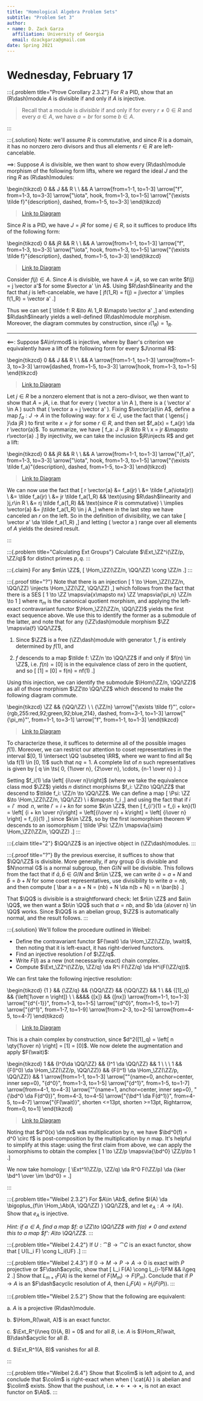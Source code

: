 ```yaml
---
title: "Homological Algebra Problem Sets"
subtitle: "Problem Set 3"
author:
- name: D. Zack Garza
  affiliation: University of Georgia 
  email: dzackgarza@gmail.com 
date: Spring 2021
---
```



# Wednesday, February 17

:::{.problem title="Prove Corollary 2.3.2"}
For $R$ a PID, show that an \(R\dash\)module $A$ is divisible if and only if $A$ is injective.

> Recall that a module is *divisible* if and only if for every $r\neq 0 \in R$ and every $a\in A$, we have $a=br$ for some $b\in A$.

:::


:::{.solution}
Note: we'll assume $R$ is commutative, and since $R$ is a domain, it has no nonzero zero divisors and thus all elements $r\in R$ are left-cancelable.

$\implies$:
Suppose $A$ is divisible, we then want to show every \(R\dash\)module morphism of the following form lifts, where we regard the ideal $J$ and the ring $R$ as \(R\dash\)modules:

\begin{tikzcd}
	0 && J && R \\
	\\
	&& A
	\arrow[from=1-1, to=1-3]
	\arrow["f", from=1-3, to=3-3]
	\arrow["\iota", hook, from=1-3, to=1-5]
	\arrow["{\exists \tilde f}"{description}, dashed, from=1-5, to=3-3]
\end{tikzcd}

> [Link to Diagram](https://q.uiver.app/?q=WzAsNCxbMCwwLCIwIl0sWzIsMCwiSiJdLFs0LDAsIlIiXSxbMiwyLCJBIl0sWzAsMV0sWzEsMywiZiJdLFsxLDIsIlxcaW90YSIsMCx7InN0eWxlIjp7InRhaWwiOnsibmFtZSI6Imhvb2siLCJzaWRlIjoidG9wIn19fV0sWzIsMywiXFxleGlzdHMgXFx0aWxkZSBmIiwxLHsic3R5bGUiOnsiYm9keSI6eyJuYW1lIjoiZGFzaGVkIn19fV1d)

Since $R$ is a PID, we have $J = jR$ for some $j\in R$, so it suffices to produce lifts of the following form:

\begin{tikzcd}
	0 && jR && R \\
	\\
	&& A
	\arrow[from=1-1, to=1-3]
	\arrow["f", from=1-3, to=3-3]
	\arrow["\iota", hook, from=1-3, to=1-5]
	\arrow["{\exists \tilde f}"{description}, dashed, from=1-5, to=3-3]
\end{tikzcd}

> [Link to Diagram](https://q.uiver.app/?q=WzAsNCxbMCwwLCIwIl0sWzIsMCwiSiJdLFs0LDAsIlIiXSxbMiwyLCJBIl0sWzAsMV0sWzEsMywiZiJdLFsxLDIsIlxcaW90YSIsMCx7InN0eWxlIjp7InRhaWwiOnsibmFtZSI6Imhvb2siLCJzaWRlIjoidG9wIn19fV0sWzIsMywiXFxleGlzdHMgXFx0aWxkZSBmIiwxLHsic3R5bGUiOnsiYm9keSI6eyJuYW1lIjoiZGFzaGVkIn19fV1d)

Consider $f(j)\in A$.
Since $A$ is divisible, we have $A = jA$, so we can write $f(j) = j \vector a'$ for some $\vector a' \in A$. 
Using $R\dash$linearity and the fact that $j$ is left-cancelable, we have
\[
jf(1_R) = f(j) = j\vector a' \implies f(1_R) = \vector a'
.\]

Thus we can set
\[
\tilde f: R &\to A\\
1_R &\mapsto \vector a'
,\]
and extending $R\dash$linearly yields a well-defined \(R\dash\)module morphism.
Moreover, the diagram commutes by construction, since $\iota(1_R) = 1_R$.

---


$\impliedby$:
Suppose $A\in\rmod$ is injective, where by Baer's criterion we equivalently have a lift of the following form for every $J\normal R$:

\begin{tikzcd}
	0 && J && R \\
	\\
	&& A
	\arrow[from=1-1, to=1-3]
	\arrow[from=1-3, to=3-3]
	\arrow[dashed, from=1-5, to=3-3]
	\arrow[hook, from=1-3, to=1-5]
\end{tikzcd}

> [Link to Diagram](https://q.uiver.app/?q=WzAsNCxbMCwwLCIwIl0sWzIsMCwiSiJdLFs0LDAsIlIiXSxbMiwyLCJNIl0sWzAsMV0sWzEsM10sWzIsMywiIiwxLHsic3R5bGUiOnsiYm9keSI6eyJuYW1lIjoiZGFzaGVkIn19fV0sWzEsMiwiIiwwLHsic3R5bGUiOnsidGFpbCI6eyJuYW1lIjoiaG9vayIsInNpZGUiOiJ0b3AifX19XV0=)


Let $j\in R$ be a nonzero element that is not a zero-divisor,
we then want to show that $A = jA$, i.e. that for every \( \vector a \in A \), there is a \( \vector a' \in A  \) such that \( \vector a = j \vector a' \).
Fixing $\vector{a}\in A$, define a map $f_a: J\to A$ in the following way: for $x\in J$, use the fact that \( \gens{ j }\da jR  \) to first write $x = jr$ for some $r\in R$, and then set $f_a(x) = f_a(jr) \da r \vector{a}$.
To summarize, we have
\[
f_a: J = jR &\to R \\
x = jr &\mapsto r\vector{a}
.\]
By injectivity, we can take the inclusion $jR\injects R$ and get a lift:

\begin{tikzcd}
	0 && jR && R \\
	\\
	&& A
	\arrow[from=1-1, to=1-3]
	\arrow["{f_a}", from=1-3, to=3-3]
	\arrow["\iota", hook, from=1-3, to=1-5]
	\arrow["{\exists \tilde f_a}"{description}, dashed, from=1-5, to=3-3]
\end{tikzcd}

> [Link to Diagram](https://q.uiver.app/?q=WzAsNCxbMCwwLCIwIl0sWzIsMCwialIiXSxbNCwwLCJSIl0sWzIsMiwiQSJdLFswLDFdLFsxLDMsImZfYSJdLFsxLDIsIlxcaW90YSIsMCx7InN0eWxlIjp7InRhaWwiOnsibmFtZSI6Imhvb2siLCJzaWRlIjoidG9wIn19fV0sWzIsMywiXFxleGlzdHMgXFx0aWxkZSBmX2EiLDEseyJzdHlsZSI6eyJib2R5Ijp7Im5hbWUiOiJkYXNoZWQifX19XV0=)

We can now use the fact that
\[
r \vector{a}
&= f_a(jr) \\
&= \tilde f_a(\iota(jr)) \\
&= \tilde f_a(jr) \\
&= jr \tilde f_a(1_R) && \text{using $R\dash$linearity and }j,r\in R \\
&= rj \tilde f_a(1_R) && \text{since $R$ is commutative} \\ 
\implies \vector{a} 
&= j\tilde f_a(1_R) \in j A
,\]
where in the last step we have canceled an $r$ on the left.
So in the definition of divisibility, we can take 
\[
\vector a' \da \tilde f_a(1_R)
,\]
and letting \( \vector a \) range over all elements of $A$ yields the desired result.

:::


:::{.problem title="Calculating Ext Groups"}
Calculate $\Ext_\ZZ^i(\ZZ/p, \ZZ/q)$ for distinct primes $p, q$.
:::

:::{.claim}
For any $m\in \ZZ$, 
\[
\Hom_\ZZ(\ZZ/n, \QQ/\ZZ) \cong \ZZ/n
.\]
:::


:::{.proof title="?"}
Note that there is an injection
\[
1 \to \Hom_\ZZ(\ZZ/n, \QQ/\ZZ) \injects \Hom_\ZZ(\ZZ, \QQ/\ZZ)
,\]
which follows from the fact that there is a SES
\[
1 \to \ZZ \mapsvia{x\mapsto nx} \ZZ \mapsvia{\pi_n} \ZZ/n \to 1
\]
where $\pi_m$ is the canonical quotient morphism, and applying the left-exact contravariant functor $\Hom_\ZZ(\ZZ/n, \QQ/\ZZ)$ yields the first exact sequence above.
We use this to identify the former as a submodule of the latter, and note that for any \(\ZZ\dash\)module morphism $\ZZ \mapsvia{f}  \QQ/\ZZ$,

1. Since $\ZZ$ is a free \(\ZZ\dash\)module with generator 1, $f$ is entirely determined by $f(1)$, and

2. $f$ descends to a map $\tilde f: \ZZ/n \to \QQ/\ZZ$ if and only if $f(n) \in \ZZ$, i.e. $f(n) = [0]$ is in the equivalence class of zero in the quotient, and so
\[
[1] = [0] = f(n) = nf(1)
.\]

Using this injection, we can identify the submodule $\Hom(\ZZ/n, \QQ/\ZZ)$ as all of those morphism $\ZZ\to \QQ/\ZZ$ which descend to make the following diagram commute.

\begin{tikzcd}
	\ZZ && {\QQ/\ZZ} \\
	\\
	{\ZZ/n}
	\arrow["{\exists \tilde f}"', color={rgb,255:red,92;green,92;blue,214}, dashed, from=3-1, to=1-3]
	\arrow["{\pi_m}"', from=1-1, to=3-1]
	\arrow["f", from=1-1, to=1-3]
\end{tikzcd}

> [Link to Diagram](https://q.uiver.app/?q=WzAsMyxbMCwwLCJcXFpaIl0sWzIsMCwiXFxRUS9cXFpaIl0sWzAsMiwiXFxaWi9tIl0sWzIsMSwiXFxleGlzdHMgXFx0aWxkZSBmIiwyLHsiY29sb3VyIjpbMjQwLDYwLDYwXSwic3R5bGUiOnsiYm9keSI6eyJuYW1lIjoiZGFzaGVkIn19fSxbMjQwLDYwLDYwLDFdXSxbMCwyLCJcXHBpX20iLDJdLFswLDEsImYiXV0=)

To characterize these, it suffices to determine all of the possible images $f(1)$.
Moreover, we can restrict our attention to coset representatives in the interval $[0, 1) \intersect \QQ \subseteq \RR$, where we want to find all $q \da f(1) \in [0, 1)$ such that $nq = 1$.
A complete list of $n$ such representatives is given by 
\[
q \in \ts{ 0, {1\over n}, {2\over n}, \cdots, {n-1 \over n} } 
.\]

Setting $f_i(1) \da \left[ {i\over n}\right]$ (where we take the equivalence class mod $\ZZ$) yields $n$ distinct morphisms $f_i: \ZZ\to \QQ/\ZZ$ that descend to $\tilde f_i: \ZZ/n \to \QQ/\ZZ$.
We can define a map
\[
\Psi: \ZZ &\to \Hom_\ZZ(\ZZ/n, \QQ/\ZZ) \\
i &\mapsto f_i
,\]
and using the fact that if $i = i' \mod n$, write $i' = i + kn$ for some $k\in \ZZ$, then
\[
f_{i'}(1) = f_{i + kn}(1) = \left[ {i + kn \over n}\right] = \left[{i\over n} + k\right] = \left[ {i\over n} \right] = f_{i}(1)
,\]
since $k\in \ZZ$, so by the first isomorphism theorem $\Psi$ descends to an isomorphism
\[
\tilde \Psi: \ZZ/n \mapsvia{\sim} \Hom_\ZZ(\ZZ/n, \QQ\ZZ)
.\]
:::

:::{.claim title="2"}
$\QQ/\ZZ$ is an injective object in \(\ZZ\dash\)modules.
:::

:::{.proof title="?"}
By the previous exercise, it suffices to show that $\QQ/\ZZ$ is divisible.
More generally, if any group $G$ is divisible and $N\normal G$ is a normal subgroup, then $G/N$ will be divisible.
This follows from the fact that if $\bar{a}, \bar{b} \in G/N$ and $n\in \ZZ$, we can write $\bar a = a + N$ and $\bar b = b + N$ for some coset representatives, use divisibility to write $a = nb$, and then compute
\[
\bar a = a + N = (nb) + N \da n(b + N) = n \bar{b}
.\]


That $\QQ$ is divisible is a straightforward check: let $n\in \ZZ$ and $a\in \QQ$, we then want a $b\in \QQ$ such that $a = nb$, and $b \da {a\over n} \in \QQ$ works.
Since $\QQ$ is an abelian group, $\ZZ$ is automatically normal, and the result follows.
:::





:::{.solution}
We'll follow the procedure outlined in Weibel:

- Define the contravariant functor $F(\wait) \da \Hom_\ZZ(\ZZ/p, \wait)$, then noting that it is left-exact, it has right-derived functors.
- Find an injective resolution $I$ of $\ZZ/q$.
- Write $F(I)$ as a new (not necessarily exact) chain complex.
- Compute $\Ext_\ZZ^i(\ZZ/p, \ZZ/q) \da R^i F(\ZZ/q) \da H^i(F(\ZZ/q))$.

We can first take the following injective resolution:

\begin{tikzcd}
	{1 } && {\ZZ/q} && {\QQ/\ZZ} && {\QQ/\ZZ} && 1 \\
	&& {[1]_q} && {\left[1\over n \right]} \\
	\\
	&&&& {[x]} && {[nx]}
	\arrow[from=1-1, to=1-3]
	\arrow["{d^{-1}}", from=1-3, to=1-5]
	\arrow["{d^0}", from=1-5, to=1-7]
	\arrow["{d^1}", from=1-7, to=1-9]
	\arrow[from=2-3, to=2-5]
	\arrow[from=4-5, to=4-7]
\end{tikzcd}

> [Link to Diagram](https://q.uiver.app/?q=WzAsOSxbMCwwLCIxICJdLFsyLDAsIlxcWlovcSJdLFs0LDAsIlxcUVEvXFxaWiJdLFs2LDAsIlxcUVEvXFxaWiJdLFs4LDAsIjEiXSxbMiwxLCJbMV1fcSJdLFs0LDEsIlxcbGVmdFsxXFxvdmVyIG4gXFxyaWdodF0iXSxbNCwzLCJbeF0iXSxbNiwzLCJbbnhdIl0sWzAsMV0sWzEsMiwiZF57LTF9Il0sWzIsMywiZF4wIl0sWzMsNCwiZF4xIl0sWzUsNl0sWzcsOF1d)

This is a chain complex by construction, since $d^2([1]_q) = \left[ n \qty{1\over n} \right] = [1] = [0]$.
We now delete the augmentation and apply $F(\wait)$:

\begin{tikzcd}
	1 && {I^0\da \QQ/\ZZ} && {I^1 \da \QQ/\ZZ} && 1 \\
	\\
	\\
	1 && {F(I^0) \da \Hom_\ZZ(\ZZ/p, \QQ/\ZZ)} && {F(I^1) \da \Hom_\ZZ(\ZZ/p, \QQ/\ZZ)} && 1
	\arrow[from=1-1, to=1-3]
	\arrow[""{name=0, anchor=center, inner sep=0}, "{d^0}", from=1-3, to=1-5]
	\arrow["{d^1}", from=1-5, to=1-7]
	\arrow[from=4-1, to=4-3]
	\arrow[""{name=1, anchor=center, inner sep=0}, "{\bd^0 \da F(d^0)}", from=4-3, to=4-5]
	\arrow["{\bd^1 \da F(d^1)}", from=4-5, to=4-7]
	\arrow["{F(\wait)}", shorten <=13pt, shorten >=13pt, Rightarrow, from=0, to=1]
\end{tikzcd}

> [Link to Diagram](https://q.uiver.app/?q=WzAsOCxbMCwwLCIxIl0sWzIsMCwiSV4wXFxkYSBcXFFRL1xcWloiXSxbNCwwLCJJXjEgXFxkYSBcXFFRL1xcWloiXSxbNiwwLCIxIl0sWzAsMywiMSJdLFsyLDMsIkYoSV4wKSBcXGRhIFxcSG9tX1xcWlooXFxaWi9wLCBcXFFRL1xcWlopIl0sWzQsMywiRihJXjEpIFxcZGEgXFxIb21fXFxaWihcXFpaL3AsIFxcUVEvXFxaWikiXSxbNiwzLCIxIl0sWzAsMV0sWzEsMiwiZF4wIl0sWzIsMywiZF4xIl0sWzQsNV0sWzUsNiwiXFxiZF4wIFxcZGEgRihkXjApIl0sWzYsNywiXFxiZF4xIFxcZGEgRihkXjEpIl0sWzksMTIsIkYoXFx3YWl0KSIsMCx7InNob3J0ZW4iOnsic291cmNlIjoyMCwidGFyZ2V0IjoyMH19XV0=)

Noting that $d^0(x) \da nx$ was multiplication by $n$, we have $\bd^0(f) = d^0 \circ f$ is post-composition by the multiplication by $n$ map.
It's helpful to simplify at this stage: using the first claim from above, we can apply the isomorphisms to obtain the complex
\[
1 \to \ZZ/p \mapsvia{\bd^0} \ZZ/p\to 1
.\]

We now take homology:
\[
\Ext^1(\ZZ/p, \ZZ/q) \da R^0 F(\ZZ/p) \da {\ker \bd^1 \over \im \bd^0} = 
.\]


:::


:::{.problem title="Weibel 2.3.2"}
For $A\in \Ab$, define $I(A) \da \bigoplus_{f\in \Hom_\Ab(A, \QQ/\ZZ) } \QQ/\ZZ$, and let $e_A: A\to I(A)$.
Show that $e_A$ is injective.

*Hint: if $a\in A$, find a map $f: a \ZZ\to \QQ/\ZZ$ with $f(a) \neq 0$ and extend this to a map $f': A\to \QQ/\ZZ$.*
:::

:::{.problem title="Weibel 2.4.2"}
If $U: \cat{B} \to \cat{C}$ is an exact functor, show that
\[
U(L_i F) \cong L_i(UF)
.\]
:::

:::{.problem title="Weibel 2.4.3"}
If $0\to M \to P \to A \to 0$ is exact with $P$ projective or $F\dash$acyclic, show that
\[
L_i F(A) \cong L_{i-1}FM && i\geq 2
.\]
Show that $L_{m+1} F(A)$ is the kernel of $F(M_m) \to F(P_m)$.
Conclude that if $P\to A$ is an $F\dash$acyclic resolution of $A$, then $L_i F(A) = H_i(F(P))$.
:::

:::{.problem title="Weibel 2.5.2"}
Show that the following are equivalent:

a. $A$ is a projective \(R\dash\)module.

b. $\Hom_R(\wait, A)$ is an exact functor.

c. $\Ext_R^{i\neq 0}(A, B) = 0$ and for all $B$, i.e. $A$ is $\Hom_R(\wait, B)\dash$acyclic for all $B$.

d. $\Ext_R^1(A, B)$ vanishes for all $B$.

:::

:::{.problem title="Weibel 2.6.4"}
Show that $\colim$ is left adjoint to $\Delta$, and conclude that $\colim$ is right-exact when when \( \cat{A} \) is abelian and $\colim$ exists.
Show that the pushout, i.e. $\bullet \leftarrow \bullet \rightarrow\bullet$, is not an exact functor on $\Ab$.
:::

